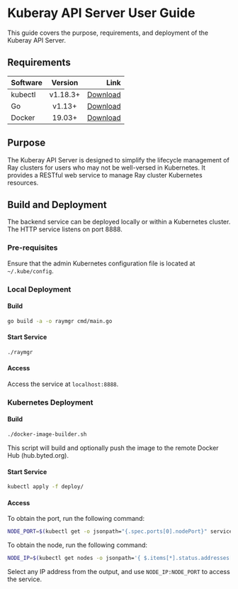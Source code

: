 # Kuberay API Server User Guide

This guide covers the purpose, requirements, and deployment of the Kuberay API Server.

## Requirements

| Software | Version  |                                                            Link |
| :------- | :------: | ------------------------------------------------------------: |
| kubectl  | v1.18.3+ | [Download](https://kubernetes.io/docs/tasks/tools/install-kubectl/) |
| Go       |  v1.13+  |                            [Download](https://golang.org/dl/) |
| Docker   |  19.03+  |                  [Download](https://docs.docker.com/install/) |

## Purpose

The Kuberay API Server is designed to simplify the lifecycle management of Ray clusters for users who may not be well-versed in Kubernetes. It provides a RESTful web service to manage Ray cluster Kubernetes resources.

## Build and Deployment

The backend service can be deployed locally or within a Kubernetes cluster. The HTTP service listens on port 8888.

### Pre-requisites

Ensure that the admin Kubernetes configuration file is located at `~/.kube/config`.

### Local Deployment

#### Build

```bash
go build -a -o raymgr cmd/main.go
```

#### Start Service

```bash
./raymgr
```

#### Access

Access the service at `localhost:8888`.

### Kubernetes Deployment

#### Build

```bash
./docker-image-builder.sh
```

This script will build and optionally push the image to the remote Docker Hub (hub.byted.org).

#### Start Service

```bash
kubectl apply -f deploy/
```

#### Access

To obtain the port, run the following command:

```bash
NODE_PORT=$(kubectl get -o jsonpath="{.spec.ports[0].nodePort}" services backend-service -n ray-system)
```

To obtain the node, run the following command:

```bash
NODE_IP=$(kubectl get nodes -o jsonpath='{ $.items[*].status.addresses[?(@.type=="InternalIP")].address }')
```

Select any IP address from the output, and use `NODE_IP:NODE_PORT` to access the service.
